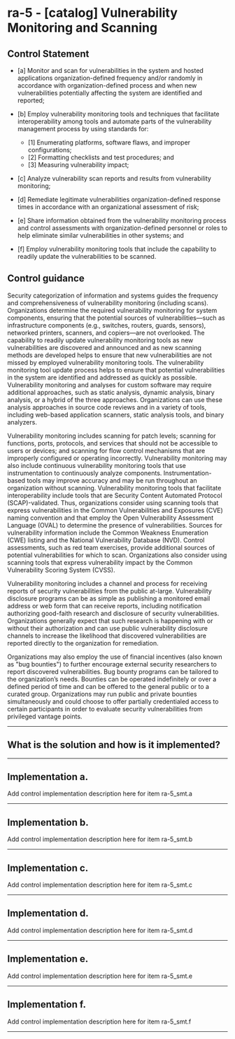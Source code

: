 # ra-5 - \[catalog\] Vulnerability Monitoring and Scanning

## Control Statement

- \[a\] Monitor and scan for vulnerabilities in the system and hosted applications organization-defined frequency and/or randomly in accordance with organization-defined process and when new vulnerabilities potentially affecting the system are identified and reported;

- \[b\] Employ vulnerability monitoring tools and techniques that facilitate interoperability among tools and automate parts of the vulnerability management process by using standards for:

  - \[1\] Enumerating platforms, software flaws, and improper configurations;
  - \[2\] Formatting checklists and test procedures; and
  - \[3\] Measuring vulnerability impact;

- \[c\] Analyze vulnerability scan reports and results from vulnerability monitoring;

- \[d\] Remediate legitimate vulnerabilities organization-defined response times in accordance with an organizational assessment of risk;

- \[e\] Share information obtained from the vulnerability monitoring process and control assessments with organization-defined personnel or roles to help eliminate similar vulnerabilities in other systems; and

- \[f\] Employ vulnerability monitoring tools that include the capability to readily update the vulnerabilities to be scanned.

## Control guidance

Security categorization of information and systems guides the frequency and comprehensiveness of vulnerability monitoring (including scans). Organizations determine the required vulnerability monitoring for system components, ensuring that the potential sources of vulnerabilities—such as infrastructure components (e.g., switches, routers, guards, sensors), networked printers, scanners, and copiers—are not overlooked. The capability to readily update vulnerability monitoring tools as new vulnerabilities are discovered and announced and as new scanning methods are developed helps to ensure that new vulnerabilities are not missed by employed vulnerability monitoring tools. The vulnerability monitoring tool update process helps to ensure that potential vulnerabilities in the system are identified and addressed as quickly as possible. Vulnerability monitoring and analyses for custom software may require additional approaches, such as static analysis, dynamic analysis, binary analysis, or a hybrid of the three approaches. Organizations can use these analysis approaches in source code reviews and in a variety of tools, including web-based application scanners, static analysis tools, and binary analyzers.

Vulnerability monitoring includes scanning for patch levels; scanning for functions, ports, protocols, and services that should not be accessible to users or devices; and scanning for flow control mechanisms that are improperly configured or operating incorrectly. Vulnerability monitoring may also include continuous vulnerability monitoring tools that use instrumentation to continuously analyze components. Instrumentation-based tools may improve accuracy and may be run throughout an organization without scanning. Vulnerability monitoring tools that facilitate interoperability include tools that are Security Content Automated Protocol (SCAP)-validated. Thus, organizations consider using scanning tools that express vulnerabilities in the Common Vulnerabilities and Exposures (CVE) naming convention and that employ the Open Vulnerability Assessment Language (OVAL) to determine the presence of vulnerabilities. Sources for vulnerability information include the Common Weakness Enumeration (CWE) listing and the National Vulnerability Database (NVD). Control assessments, such as red team exercises, provide additional sources of potential vulnerabilities for which to scan. Organizations also consider using scanning tools that express vulnerability impact by the Common Vulnerability Scoring System (CVSS).

Vulnerability monitoring includes a channel and process for receiving reports of security vulnerabilities from the public at-large. Vulnerability disclosure programs can be as simple as publishing a monitored email address or web form that can receive reports, including notification authorizing good-faith research and disclosure of security vulnerabilities. Organizations generally expect that such research is happening with or without their authorization and can use public vulnerability disclosure channels to increase the likelihood that discovered vulnerabilities are reported directly to the organization for remediation.

Organizations may also employ the use of financial incentives (also known as "bug bounties") to further encourage external security researchers to report discovered vulnerabilities. Bug bounty programs can be tailored to the organization’s needs. Bounties can be operated indefinitely or over a defined period of time and can be offered to the general public or to a curated group. Organizations may run public and private bounties simultaneously and could choose to offer partially credentialed access to certain participants in order to evaluate security vulnerabilities from privileged vantage points.

______________________________________________________________________

## What is the solution and how is it implemented?

<!-- Please leave this section blank and enter implementation details in the parts below. -->

______________________________________________________________________

## Implementation a.

Add control implementation description here for item ra-5_smt.a

______________________________________________________________________

## Implementation b.

Add control implementation description here for item ra-5_smt.b

______________________________________________________________________

## Implementation c.

Add control implementation description here for item ra-5_smt.c

______________________________________________________________________

## Implementation d.

Add control implementation description here for item ra-5_smt.d

______________________________________________________________________

## Implementation e.

Add control implementation description here for item ra-5_smt.e

______________________________________________________________________

## Implementation f.

Add control implementation description here for item ra-5_smt.f

______________________________________________________________________
